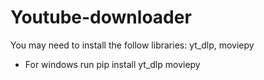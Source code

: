 # Youtube-downloader
You may need to install the follow libraries: yt_dlp, moviepy
  - For windows run pip install yt_dlp moviepy
